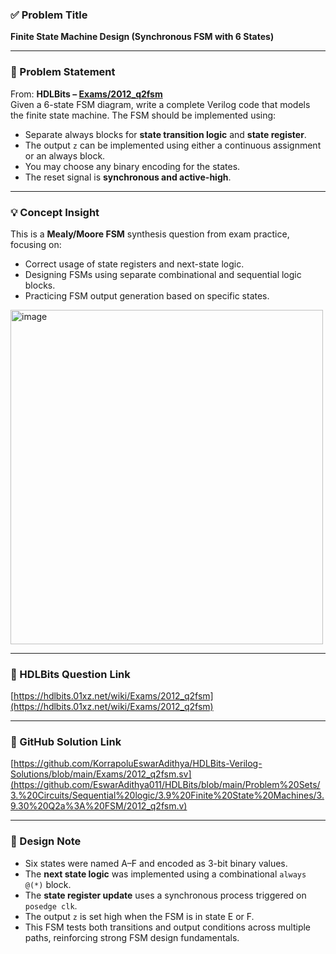 ### ✅ Problem Title  
**Finite State Machine Design (Synchronous FSM with 6 States)**

---

### 📄 Problem Statement  
From: **HDLBits – [Exams/2012_q2fsm](https://hdlbits.01xz.net/wiki/Exams/2012_q2fsm)**  
Given a 6-state FSM diagram, write a complete Verilog code that models the finite state machine. The FSM should be implemented using:
- Separate always blocks for **state transition logic** and **state register**.
- The output `z` can be implemented using either a continuous assignment or an always block.
- You may choose any binary encoding for the states.
- The reset signal is **synchronous and active-high**.

---

### 💡 Concept Insight  
This is a **Mealy/Moore FSM** synthesis question from exam practice, focusing on:
- Correct usage of state registers and next-state logic.
- Designing FSMs using separate combinational and sequential logic blocks.
- Practicing FSM output generation based on specific states.

<img width="500" height="535" alt="image" src="https://github.com/user-attachments/assets/3d1d4afa-6213-4e7f-add4-8a10e7a53f14" />

---

### 🔗 HDLBits Question Link  
[https://hdlbits.01xz.net/wiki/Exams/2012_q2fsm](https://hdlbits.01xz.net/wiki/Exams/2012_q2fsm)

---

### 📂 GitHub Solution Link  
[https://github.com/KorrapoluEswarAdithya/HDLBits-Verilog-Solutions/blob/main/Exams/2012_q2fsm.sv](https://github.com/EswarAdithya011/HDLBits/blob/main/Problem%20Sets/3.%20Circuits/Sequential%20logic/3.9%20Finite%20State%20Machines/3.9.30%20Q2a%3A%20FSM/2012_q2fsm.v)

---

### 🧠 Design Note  
- Six states were named A–F and encoded as 3-bit binary values.
- The **next state logic** was implemented using a combinational `always @(*)` block.
- The **state register update** uses a synchronous process triggered on `posedge clk`.
- The output `z` is set high when the FSM is in state E or F.
- This FSM tests both transitions and output conditions across multiple paths, reinforcing strong FSM design fundamentals.
